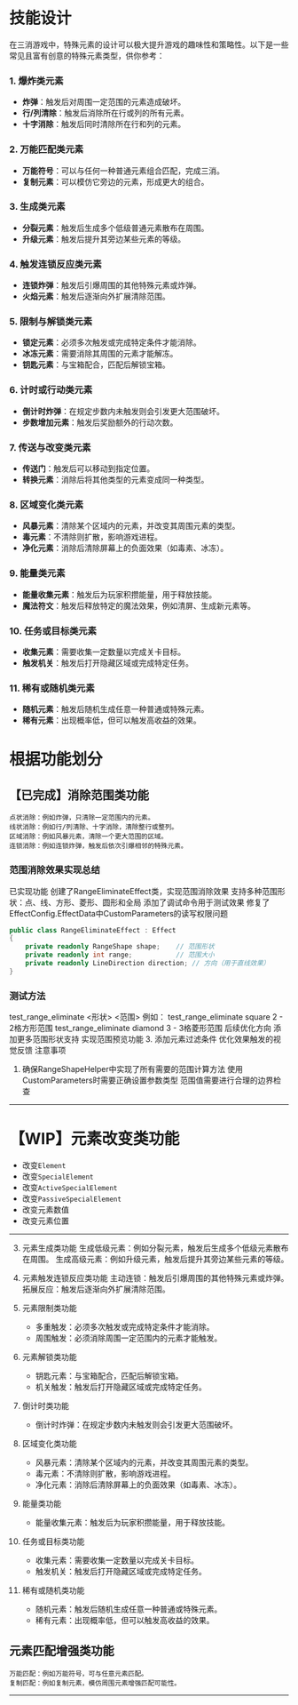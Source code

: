 # 技能设计

在三消游戏中，特殊元素的设计可以极大提升游戏的趣味性和策略性。以下是一些常见且富有创意的特殊元素类型，供你参考：

### 1. **爆炸类元素**

- **炸弹**：触发后对周围一定范围的元素造成破坏。
- **行/列清除**：触发后消除所在行或列的所有元素。
- **十字消除**：触发后同时清除所在行和列的元素。

### 2. **万能匹配类元素**

- **万能符号**：可以与任何一种普通元素组合匹配，完成三消。
- **复制元素**：可以模仿它旁边的元素，形成更大的组合。

### 3. **生成类元素**

- **分裂元素**：触发后生成多个低级普通元素散布在周围。
- **升级元素**：触发后提升其旁边某些元素的等级。

### 4. **触发连锁反应类元素**

- **连锁炸弹**：触发后引爆周围的其他特殊元素或炸弹。
- **火焰元素**：触发后逐渐向外扩展清除范围。

### 5. **限制与解锁类元素**

- **锁定元素**：必须多次触发或完成特定条件才能消除。
- **冰冻元素**：需要消除其周围的元素才能解冻。
- **钥匙元素**：与宝箱配合，匹配后解锁宝箱。

### 6. **计时或行动类元素**

- **倒计时炸弹**：在规定步数内未触发则会引发更大范围破坏。
- **步数增加元素**：触发后奖励额外的行动次数。

### 7. **传送与改变类元素**

- **传送门**：触发后可以移动到指定位置。
- **转换元素**：消除后将其他类型的元素变成同一种类型。

### 8. **区域变化类元素**

- **风暴元素**：清除某个区域内的元素，并改变其周围元素的类型。
- **毒元素**：不清除则扩散，影响游戏进程。
- **净化元素**：消除后清除屏幕上的负面效果（如毒素、冰冻）。

### 9. **能量类元素**

- **能量收集元素**：触发后为玩家积攒能量，用于释放技能。
- **魔法符文**：触发后释放特定的魔法效果，例如清屏、生成新元素等。

### 10. **任务或目标类元素**

- **收集元素**：需要收集一定数量以完成关卡目标。
- **触发机关**：触发后打开隐藏区域或完成特定任务。

### 11. **稀有或随机类元素**

- **随机元素**：触发后随机生成任意一种普通或特殊元素。
- **稀有元素**：出现概率低，但可以触发高收益的效果。





# 根据功能划分
## 【已完成】消除范围类功能 

    点状消除：例如炸弹，只清除一定范围内的元素。
    线状消除：例如行/列清除、十字消除，清除整行或整列。
    区域消除：例如风暴元素，清除一个更大范围的区域。
    连锁消除：例如连锁炸弹，触发后依次引爆相邻的特殊元素。
    
### 范围消除效果实现总结
已实现功能
创建了RangeEliminateEffect类，实现范围消除效果
支持多种范围形状：点、线、方形、菱形、圆形和全局
添加了调试命令用于测试效果
修复了EffectConfig.EffectData中CustomParameters的读写权限问题
```csharp
public class RangeEliminateEffect : Effect
{
    private readonly RangeShape shape;    // 范围形状
    private readonly int range;           // 范围大小
    private readonly LineDirection direction; // 方向（用于直线效果）
}
```
### 测试方法
test_range_eliminate <形状> <范围>
例如：
test_range_eliminate square 2 - 2格方形范围
test_range_eliminate diamond 3 - 3格菱形范围
后续优化方向
添加更多范围形状支持
实现范围预览功能
3. 添加元素过滤条件
优化效果触发的视觉反馈
注意事项
1. 确保RangeShapeHelper中实现了所有需要的范围计算方法
使用CustomParameters时需要正确设置参数类型
范围值需要进行合理的边界检查

***
# 【WIP】元素改变类功能
- 改变`Element`
- 改变`SpecialElement`
- 改变`ActiveSpecialElement`
- 改变`PassiveSpecialElement`
- 改变元素数值
- 改变元素位置

***

3. 元素生成类功能
    生成低级元素：例如分裂元素，触发后生成多个低级元素散布在周围。
    生成高级元素：例如升级元素，触发后提升其旁边某些元素的等级。

4. 元素触发连锁反应类功能
    主动连锁：触发后引爆周围的其他特殊元素或炸弹。
    拓展反应：触发后逐渐向外扩展清除范围。

5. 元素限制类功能
    - 多重触发：必须多次触发或完成特定条件才能消除。
    - 周围触发：必须消除周围一定范围内的元素才能触发。


6. 元素解锁类功能
    - 钥匙元素：与宝箱配合，匹配后解锁宝箱。
    - 机关触发：触发后打开隐藏区域或完成特定任务。

7. 倒计时类功能
    - 倒计时炸弹：在规定步数内未触发则会引发更大范围破坏。


10. 区域变化类功能
    - 风暴元素：清除某个区域内的元素，并改变其周围元素的类型。
    - 毒元素：不清除则扩散，影响游戏进程。
    - 净化元素：消除后清除屏幕上的负面效果（如毒素、冰冻）。

11. 能量类功能
    - 能量收集元素：触发后为玩家积攒能量，用于释放技能。

12. 任务或目标类功能
    - 收集元素：需要收集一定数量以完成关卡目标。
    - 触发机关：触发后打开隐藏区域或完成特定任务。

13. 稀有或随机类功能
    - 随机元素：触发后随机生成任意一种普通或特殊元素。
    - 稀有元素：出现概率低，但可以触发高收益的效果。







## 元素匹配增强类功能

    万能匹配：例如万能符号，可与任意元素匹配。
    复制匹配：例如复制元素，模仿周围元素增强匹配可能性。
***